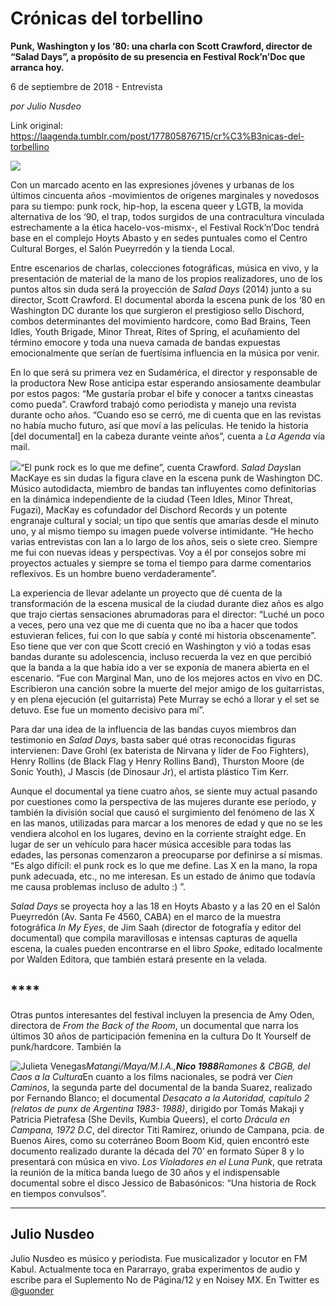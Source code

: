 # Crónicas del torbellino

**Punk, Washington y los ‘80: una charla con Scott Crawford, director de “Salad Days”, a propósito de su presencia en Festival Rock’n’Doc que arranca hoy.**

6 de septiembre de 2018 - Entrevista

_por Julio Nusdeo_

Link original: https://laagenda.tumblr.com/post/177805876715/cr%C3%B3nicas-del-torbellino

![](https://64.media.tumblr.com/934f8bdad5c13a5c8ca7303963e942f5/tumblr_inline_peovmekbh81t6q87u_500.jpg)

Con
un marcado acento en las expresiones jóvenes y urbanas de los
últimos cincuenta años -movimientos de orígenes marginales y
novedosos para su tiempo: punk rock, hip-hop, la escena queer y LGTB,
la movida alternativa de los ‘90, el trap, todos surgidos de una
contracultura vinculada estrechamente a la ética hacelo-vos-mismx-,
el Festival Rock’n’Doc tendrá base en el complejo Hoyts Abasto y en sedes
puntuales como el Centro Cultural Borges, el Salón Pueyrredón y la
tienda Local.

Entre
escenarios de charlas, colecciones fotográficas, música en vivo, y
la presentación de material de la mano de los propios realizadores,
uno de los puntos altos sin duda será la proyección de *Salad
Days*
(2014) junto a su director, Scott Crawford. El documental aborda la
escena punk de los ‘80 en Washington DC durante los que surgieron
el prestigioso sello Dischord, combos determinantes del movimiento
hardcore, como Bad Brains, Teen Idles, Youth Brigade, Minor Threat,
Rites of Spring, el acuñamiento del término emocore y toda una
nueva camada de bandas expuestas emocionalmente que serían de
fuertísima influencia en la música por venir. 


En
lo que será su primera vez en Sudamérica, el director y responsable
de la productora New Rose anticipa estar esperando ansiosamente
deambular por estos pagos: “Me gustaría probar el bife y conocer a
tantxs cineastas como pueda”. Crawford trabajó como periodista y
manejo una revista durante ocho años. “Cuando eso se cerró, me di
cuenta que en las revistas no había mucho futuro, así que moví a
las películas. He tenido la historia [del documental] en la cabeza
durante veinte años”, cuenta a *La
Agenda*
vía mail.

![](https://64.media.tumblr.com/934f8bdad5c13a5c8ca7303963e942f5/tumblr_inline_pen8drFNM31t6q87u_500.jpg)“El punk
rock es lo que me define”, cuenta Crawford. *Salad
Days*Ian
MacKaye es sin dudas la figura clave en la escena punk de Washington
DC. Músico autodidacta, miembro de bandas tan influyentes como
definitorias en la dinámica independiente de la ciudad (Teen Idles,
Minor Threat, Fugazi), MacKay es cofundador del Dischord Records y un
potente engranaje cultural y social; un tipo que sentís que amarías
desde el minuto uno, y al mismo tiempo su imagen puede volverse
intimidante. “He hecho varias entrevistas con Ian a lo largo de los
años, seis o siete creo. Siempre me fui con nuevas ideas y
perspectivas. Voy a él por consejos sobre mi proyectos actuales y
siempre se toma el tiempo para darme comentarios reflexivos. Es un
hombre bueno verdaderamente”.

La
experiencia de llevar adelante un proyecto que dé cuenta de la
transformación de la escena musical de la ciudad durante diez años
es algo que trajo ciertas sensaciones abrumadoras para el director:
“Luché un poco a veces, pero una vez que me di cuenta que no iba a
hacer que todos estuvieran felices, fui con lo que sabía y conté mi
historia obscenamente”. Eso tiene que ver con que Scott creció en
Washington y vió a todas esas bandas durante su adolescencia,
incluso recuerda la vez en que percibió que la banda a la que había
ido a ver se exponía de manera abierta en el escenario. “Fue con
Marginal Man, uno de los mejores actos en vivo en DC. Escribieron una
canción sobre la muerte del mejor amigo de los guitarristas, y en
plena ejecución (el guitarrista) Pete Murray se echó a llorar y el
set se detuvo. Ese fue un momento decisivo para mí”.

Para
dar una idea de la influencia de las bandas cuyos miembros dan
testimonio en *Salad
Days*,
basta saber qué otras reconocidas figuras intervienen: Dave Grohl
(ex baterista de Nirvana y líder de Foo Fighters), Henry Rollins (de
Black Flag y Henry Rollins Band), Thurston Moore (de Sonic Youth), J
Mascis (de Dinosaur Jr), el artista plástico Tim Kerr. 


Aunque
el documental ya tiene cuatro años, se siente muy actual pasando por
cuestiones como la perspectiva de las mujeres durante ese período, y
también la división social que causó el surgimiento del fenómeno
de las X en las manos, utilizadas para marcar a los menores de edad y
que no se les vendiera alcohol en los lugares, devino en la corriente
straight edge. En lugar de ser un vehículo para hacer música
accesible para todas las edades, las personas comenzaron a
preocuparse por definirse a sí mismas. “Es algo difícil: el punk
rock es lo que me define. Las X en la mano, la ropa punk adecuada,
etc., no me interesan. Es un estado de ánimo que todavía me causa
problemas incluso de adulto :) ”.

*Salad
Days* se
proyecta hoy a las 18 en Hoyts Abasto y a las 20 en el Salón
Pueyrredón (Av. Santa Fe 4560, CABA) en el marco de la muestra
fotográfica *In
My Eyes*,
de Jim Saah (director de fotografía y editor del documental) que
compila maravillosas e intensas capturas de aquella escena, la cuales
pueden encontrarse en el libro *Spoke*,
editado localmente por Walden Editora, que también estará presente
en la velada.   


  


\*\*\*\*
--------

Otras
puntos interesantes del festival incluyen la presencia de Amy Oden,
directora de *From
the Back of the Room*,
un documental que narra los últimos 30 años de participación
femenina en la cultura Do It Yourself de punk/hardcore. También la


![Julieta Venegas](https://64.media.tumblr.com/91ff3d8864ef5c842de88659f05ea0eb/tumblr_inline_pen8dtjKTI1t6q87u_100.png)*Matangi/Maya/M.I.A.,**Nico
1988**Ramones
& CBGB, del Caos a la Cultura*En
cuanto a los films nacionales, se podrá ver *Cien
Caminos*,
la segunda parte del documental de la banda Suarez, realizado por
Fernando Blanco; el documental *Desacato
a la Autoridad, capítulo 2 (relatos de punx de Argentina 1983-
1988)*,
dirigido por Tomás Makaji y Patricia Pietrafesa (She Devils, Kumbia
Queers), el corto *Drácula
en Campana, 1972 D.C*,
del director Titi Ramírez, oriundo de Campana, pcia. de Buenos
Aires, como su coterráneo Boom Boom Kid, quien encontró este
documento realizado durante la década del 70’ en formato Súper 8
y lo presentará con música en vivo. *Los
Violadores en el Luna Punk*,
que retrata la reunión de la mítica banda luego de 30 años y el
indispensable documental sobre el disco Jessico de Babasónicos: “Una
historia de Rock en tiempos convulsos”.



---

 Julio Nusdeo
-------------

 Julio Nusdeo es músico y periodista. Fue musicalizador y locutor en FM Kabul. Actualmente toca en Pararrayo, graba experimentos de audio y escribe para el Suplemento No de Página/12 y en Noisey MX. En Twitter es [@guonder](https://twitter.com/guonder) 

